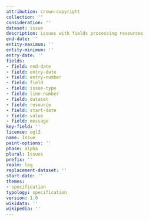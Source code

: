 ```yaml
---
attribution: crown-copyright
collection: ''
consideration: ''
dataset: issue
description: issues with fields processing resources
end-date: ''
entity-maximum: ''
entity-minimum: ''
entry-date: ''
fields:
- field: end-date
- field: entry-date
- field: entry-number
- field: field
- field: issue-type
- field: line-number
- field: dataset
- field: resource
- field: start-date
- field: value
- field: message
key-field: ''
licence: ogl3
name: Issue
paint-options: ''
phase: alpha
plural: Issues
prefix: ''
realm: log
replacement-dataset: ''
start-date: ''
themes:
- specification
typology: specification
version: 1.0
wikidata: ''
wikipedia: ''
---
```

